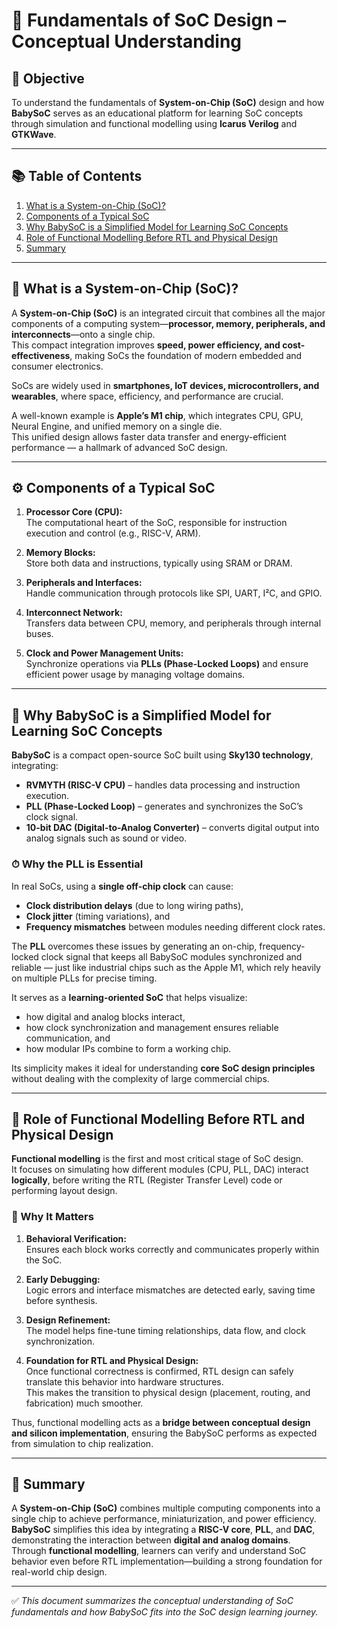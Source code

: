 # 🧩 Fundamentals of SoC Design – Conceptual Understanding

## 🎯 Objective
To understand the fundamentals of **System-on-Chip (SoC)** design and how **BabySoC** serves as an educational platform for learning SoC concepts through simulation and functional modelling using **Icarus Verilog** and **GTKWave**.

---

## 📚 Table of Contents
1. [What is a System-on-Chip (SoC)?](#-what-is-a-system-on-chip-soc)
2. [Components of a Typical SoC](#-components-of-a-typical-soc)
3. [Why BabySoC is a Simplified Model for Learning SoC Concepts](#-why-babysoc-is-a-simplified-model-for-learning-soc-concepts)
4. [Role of Functional Modelling Before RTL and Physical Design](#-role-of-functional-modelling-before-rtl-and-physical-design)
5. [Summary](#-summary)

---

## 🧠 What is a System-on-Chip (SoC)?
A **System-on-Chip (SoC)** is an integrated circuit that combines all the major components of a computing system—**processor, memory, peripherals, and interconnects**—onto a single chip.  
This compact integration improves **speed, power efficiency, and cost-effectiveness**, making SoCs the foundation of modern embedded and consumer electronics.

SoCs are widely used in **smartphones, IoT devices, microcontrollers, and wearables**, where space, efficiency, and performance are crucial.

A well-known example is **Apple’s M1 chip**, which integrates CPU, GPU, Neural Engine, and unified memory on a single die.  
This unified design allows faster data transfer and energy-efficient performance — a hallmark of advanced SoC design.


---

## ⚙️ Components of a Typical SoC

1. **Processor Core (CPU):**  
   The computational heart of the SoC, responsible for instruction execution and control (e.g., RISC-V, ARM).

2. **Memory Blocks:**  
   Store both data and instructions, typically using SRAM or DRAM.

3. **Peripherals and Interfaces:**  
   Handle communication through protocols like SPI, UART, I²C, and GPIO.

4. **Interconnect Network:**  
   Transfers data between CPU, memory, and peripherals through internal buses.

5. **Clock and Power Management Units:**  
   Synchronize operations via **PLLs (Phase-Locked Loops)** and ensure efficient power usage by managing voltage domains.

---

## 🧩 Why BabySoC is a Simplified Model for Learning SoC Concepts
**BabySoC** is a compact open-source SoC built using **Sky130 technology**, integrating:
- **RVMYTH (RISC-V CPU)** – handles data processing and instruction execution.  
- **PLL (Phase-Locked Loop)** – generates and synchronizes the SoC’s clock signal.  
- **10-bit DAC (Digital-to-Analog Converter)** – converts digital output into analog signals such as sound or video.  

### ⏱ Why the PLL is Essential
In real SoCs, using a **single off-chip clock** can cause:
- **Clock distribution delays** (due to long wiring paths),  
- **Clock jitter** (timing variations), and  
- **Frequency mismatches** between modules needing different clock rates.

The **PLL** overcomes these issues by generating an on-chip, frequency-locked clock signal that keeps all BabySoC modules synchronized and reliable — just like industrial chips such as the Apple M1, which rely heavily on multiple PLLs for precise timing.

It serves as a **learning-oriented SoC** that helps visualize:
- how digital and analog blocks interact,  
- how clock synchronization and management ensures reliable communication, and  
- how modular IPs combine to form a working chip.  

Its simplicity makes it ideal for understanding **core SoC design principles** without dealing with the complexity of large commercial chips.

---

## 🔄 Role of Functional Modelling Before RTL and Physical Design

**Functional modelling** is the first and most critical stage of SoC design.  
It focuses on simulating how different modules (CPU, PLL, DAC) interact **logically**, before writing the RTL (Register Transfer Level) code or performing layout design.

### 🧩 Why It Matters
1. **Behavioral Verification:**  
   Ensures each block works correctly and communicates properly within the SoC.

2. **Early Debugging:**  
   Logic errors and interface mismatches are detected early, saving time before synthesis.

3. **Design Refinement:**  
   The model helps fine-tune timing relationships, data flow, and clock synchronization.

4. **Foundation for RTL and Physical Design:**  
   Once functional correctness is confirmed, RTL design can safely translate this behavior into hardware structures.  
   This makes the transition to physical design (placement, routing, and fabrication) much smoother.

Thus, functional modelling acts as a **bridge between conceptual design and silicon implementation**, ensuring the BabySoC performs as expected from simulation to chip realization.

---

## 🧩 Summary
A **System-on-Chip (SoC)** combines multiple computing components into a single chip to achieve performance, miniaturization, and power efficiency.  
**BabySoC** simplifies this idea by integrating a **RISC-V core**, **PLL**, and **DAC**, demonstrating the interaction between **digital and analog domains**.  
Through **functional modelling**, learners can verify and understand SoC behavior even before RTL implementation—building a strong foundation for real-world chip design.

---

✅ *This document summarizes the conceptual understanding of SoC fundamentals and how BabySoC fits into the SoC design learning journey.*

